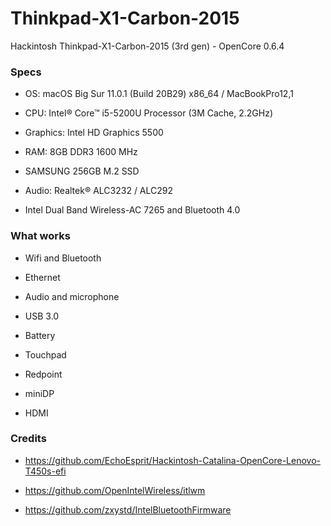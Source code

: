 # Thinkpad-X1-Carbon-2015
Hackintosh Thinkpad-X1-Carbon-2015 (3rd gen) - OpenCore 0.6.4

### Specs
+ OS: macOS Big Sur 11.0.1 (Build 20B29) x86_64 / MacBookPro12,1

+ CPU: Intel® Core™ i5-5200U Processor (3M Cache, 2.2GHz)

+ Graphics: Intel HD Graphics 5500

+ RAM: 8GB DDR3 1600 MHz

+ SAMSUNG 256GB M.2 SSD

+ Audio: Realtek® ALC3232 / ALC292

+ Intel Dual Band Wireless-AC 7265 and Bluetooth 4.0

### What works

+ Wifi and Bluetooth

+ Ethernet

+ Audio and microphone

+ USB 3.0

+ Battery

+ Touchpad

+ Redpoint

+ miniDP

+ HDMI

### Credits

+ https://github.com/EchoEsprit/Hackintosh-Catalina-OpenCore-Lenovo-T450s-efi

+ https://github.com/OpenIntelWireless/itlwm

+ https://github.com/zxystd/IntelBluetoothFirmware
